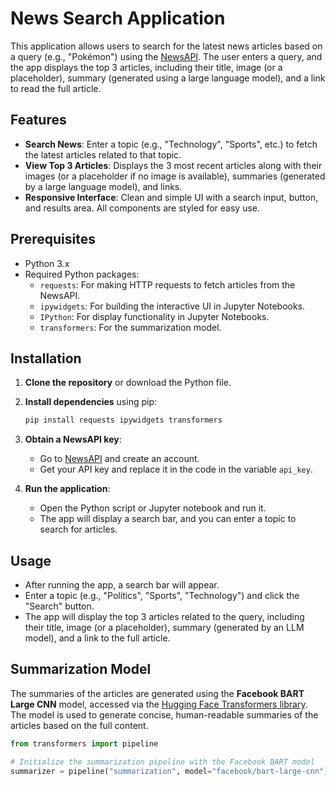 # News Search Application

This application allows users to search for the latest news articles based on a query (e.g., "Pokémon") using the [NewsAPI](https://newsapi.org/). The user enters a query, and the app displays the top 3 articles, including their title, image (or a placeholder), summary (generated using a large language model), and a link to read the full article.

## Features

- **Search News**: Enter a topic (e.g., "Technology", "Sports", etc.) to fetch the latest articles related to that topic.
- **View Top 3 Articles**: Displays the 3 most recent articles along with their images (or a placeholder if no image is available), summaries (generated by a large language model), and links.
- **Responsive Interface**: Clean and simple UI with a search input, button, and results area. All components are styled for easy use.

## Prerequisites

- Python 3.x
- Required Python packages:
  - `requests`: For making HTTP requests to fetch articles from the NewsAPI.
  - `ipywidgets`: For building the interactive UI in Jupyter Notebooks.
  - `IPython`: For display functionality in Jupyter Notebooks.
  - `transformers`: For the summarization model.

## Installation

1. **Clone the repository** or download the Python file.

2. **Install dependencies** using pip:

    ```bash
    pip install requests ipywidgets transformers
    ```

3. **Obtain a NewsAPI key**:
   - Go to [NewsAPI](https://newsapi.org/) and create an account.
   - Get your API key and replace it in the code in the variable `api_key`.

4. **Run the application**:
   - Open the Python script or Jupyter notebook and run it.
   - The app will display a search bar, and you can enter a topic to search for articles.

## Usage

- After running the app, a search bar will appear. 
- Enter a topic (e.g., "Politics", "Sports", "Technology") and click the "Search" button.
- The app will display the top 3 articles related to the query, including their title, image (or a placeholder), summary (generated by an LLM model), and a link to the full article.

## Summarization Model

The summaries of the articles are generated using the **Facebook BART Large CNN** model, accessed via the [Hugging Face Transformers library](https://huggingface.co/). The model is used to generate concise, human-readable summaries of the articles based on the full content.

```python
from transformers import pipeline

# Initialize the summarization pipeline with the Facebook BART model
summarizer = pipeline("summarization", model="facebook/bart-large-cnn")
